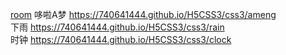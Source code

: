 <a href="https://740641444.github.io/H5CSS3/room" >room</a>
哆啦A梦 https://740641444.github.io/H5CSS3/css3/ameng <br>
下雨 https://740641444.github.io/H5CSS3/css3/rain  <br>
时钟 https://740641444.github.io/H5CSS3/css3/clock  <br>
